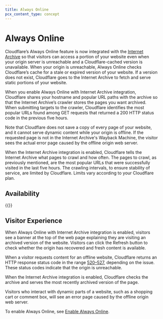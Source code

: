 ```yaml
---
title: Always Online
pcx_content_type: concept
---
```


# Always Online

Cloudflare’s Always Online feature is now integrated with the [Internet Archive](https://archive.org/) so that visitors can access a portion of your website even when your origin server is unreachable and a Cloudflare-cached version is unavailable. When your origin is unreachable, Always Online checks Cloudflare’s cache for a stale or expired version of your website. If a version does not exist, Cloudflare goes to the Internet Archive to fetch and serve static portions of your website.

When you enable Always Online with Internet Archive integration, Cloudflare shares your hostname and popular URL paths with the archive so that the Internet Archive’s crawler stores the pages you want archived. When submitting targets to the crawler, Cloudflare identifies the most popular URLs found among GET requests that returned a 200 HTTP status code in the previous five hours.

Note that Cloudflare does not save a copy of every page of your website, and it cannot serve dynamic content while your origin is offline. If the requested page is not in the Internet Archive's Wayback Machine, the visitor sees the actual error page caused by the offline origin web server.

When the Internet Archive integration is enabled, Cloudflare tells the Internet Archive what pages to crawl and how often. The pages to crawl, as previously mentioned, are the most popular URLs that were successfully visited in the last five hours. The crawling intervals, to ensure stability of service, are limited by Cloudflare. Limits vary according to your Cloudflare plan.

## Availability

{{<feature-table id="cache.always_online">}}

## Visitor Experience

When Always Online with Internet Archive integration is enabled, visitors see a banner at the top of the web page explaining they are visiting an archived version of the website. Visitors can click the Refresh button to check whether the origin has recovered and fresh content is available.

When a visitor requests content for an offline website, Cloudflare returns an HTTP response status code in the range [520–527](https://support.cloudflare.com/hc/en-us/articles/115003011431-Troubleshooting-Cloudflare-5XX-errors#:~:text=Error%20520%20occurs%20when%20the,or%20unexpected%20response%20to%20Cloudflare.&text=Contact%20your%20hosting%20provider%20or%20site%20administrator%20and%20request%20a,Origin%20web%20server%20application%20crashes), depending on the issue. These status codes indicate that the origin is unreachable.

When the Internet Archive integration is enabled, Cloudflare checks the archive and serves the most recently archived version of the page.

Visitors who interact with dynamic parts of a website, such as a shopping cart or comment box, will see an error page caused by the offline origin web server.

To enable Always Online, see [Enable Always Online](/cache/how-to/enable-always-online/).
